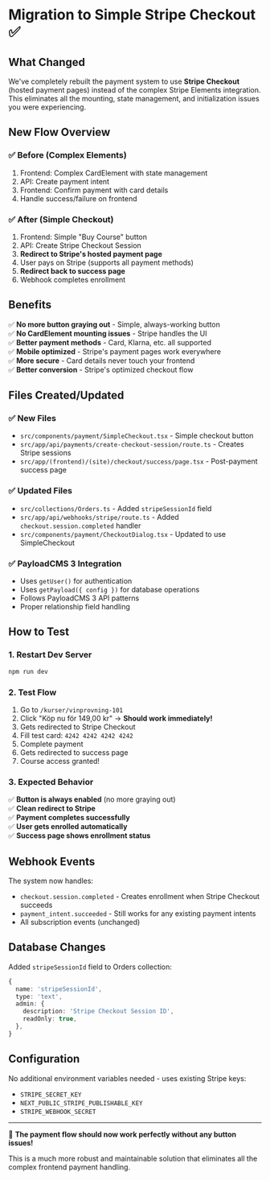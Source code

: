 # Migration to Simple Stripe Checkout ✅

## What Changed

We've completely rebuilt the payment system to use **Stripe Checkout** (hosted payment pages) instead of the complex Stripe Elements integration. This eliminates all the mounting, state management, and initialization issues you were experiencing.

## New Flow Overview

### ✅ **Before (Complex Elements)**
1. Frontend: Complex CardElement with state management
2. API: Create payment intent
3. Frontend: Confirm payment with card details
4. Handle success/failure on frontend

### ✅ **After (Simple Checkout)**
1. Frontend: Simple "Buy Course" button  
2. API: Create Stripe Checkout Session
3. **Redirect to Stripe's hosted payment page**
4. User pays on Stripe (supports all payment methods)
5. **Redirect back to success page**
6. Webhook completes enrollment

## Benefits

✅ **No more button graying out** - Simple, always-working button  
✅ **No CardElement mounting issues** - Stripe handles the UI  
✅ **Better payment methods** - Card, Klarna, etc. all supported  
✅ **Mobile optimized** - Stripe's payment pages work everywhere  
✅ **More secure** - Card details never touch your frontend  
✅ **Better conversion** - Stripe's optimized checkout flow  

## Files Created/Updated

### ✅ **New Files**
- `src/components/payment/SimpleCheckout.tsx` - Simple checkout button
- `src/app/api/payments/create-checkout-session/route.ts` - Creates Stripe sessions
- `src/app/(frontend)/(site)/checkout/success/page.tsx` - Post-payment success page

### ✅ **Updated Files**
- `src/collections/Orders.ts` - Added `stripeSessionId` field
- `src/app/api/webhooks/stripe/route.ts` - Added `checkout.session.completed` handler
- `src/components/payment/CheckoutDialog.tsx` - Updated to use SimpleCheckout

### ✅ **PayloadCMS 3 Integration**
- Uses `getUser()` for authentication
- Uses `getPayload({ config })` for database operations
- Follows PayloadCMS 3 API patterns
- Proper relationship field handling

## How to Test

### 1. **Restart Dev Server**
```bash
npm run dev
```

### 2. **Test Flow**
1. Go to `/kurser/vinprovning-101`
2. Click "Köp nu för 149,00 kr" → **Should work immediately!**
3. Gets redirected to Stripe Checkout
4. Fill test card: `4242 4242 4242 4242`
5. Complete payment
6. Gets redirected to success page
7. Course access granted!

### 3. **Expected Behavior**
✅ **Button is always enabled** (no more graying out)  
✅ **Clean redirect to Stripe**  
✅ **Payment completes successfully**  
✅ **User gets enrolled automatically**  
✅ **Success page shows enrollment status**  

## Webhook Events

The system now handles:
- `checkout.session.completed` - Creates enrollment when Stripe Checkout succeeds
- `payment_intent.succeeded` - Still works for any existing payment intents
- All subscription events (unchanged)

## Database Changes

Added `stripeSessionId` field to Orders collection:
```typescript
{
  name: 'stripeSessionId',
  type: 'text',
  admin: {
    description: 'Stripe Checkout Session ID',
    readOnly: true,
  },
}
```

## Configuration

No additional environment variables needed - uses existing Stripe keys:
- `STRIPE_SECRET_KEY`
- `NEXT_PUBLIC_STRIPE_PUBLISHABLE_KEY`
- `STRIPE_WEBHOOK_SECRET`

---

🎉 **The payment flow should now work perfectly without any button issues!**

This is a much more robust and maintainable solution that eliminates all the complex frontend payment handling. 